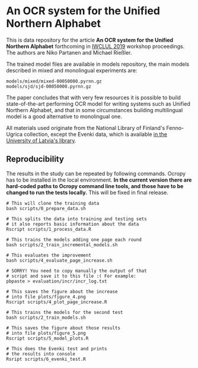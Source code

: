 # An OCR system for the Unified Northern Alphabet

This is data repository for the article **An OCR system for the Unified Northern Alphabet** forthcoming in [IWCLUL 2019](https://sisu.ut.ee/iwclul2019/avaleht) workshop proceedings. The authors are Niko Partanen and Michael Rießler.

The trained model files are available in models repository, the main models described in mixed and monolingual experiments are:

    models/mixed/mixed-00050000.pyrnn.gz
    models/sjd/sjd-00050000.pyrnn.gz

The paper concludes that with very few resources it is possible to build state-of-the-art performing OCR model for writing systems such as Unified Northern Alphabet, and that in some circumstances building multilingual model is a good alternative to monolingual one. 

All materials used originate from the National Library of Finland's Fenno-Ugrica collection, except the Evenki data, which is available [in the University of Latvia's library](https://dspace.lu.lv/dspace/handle/7/28251). 

## Reproducibility

The results in the study can be repeated by following commands. Ocropy has to be installed in the local environment. **In the current version there are hard-coded paths to Ocropy command line tools, and those have to be changed to run the tests locally.** This will be fixed in final release.

```
# This will clone the training data
bash scripts/0_prepare_data.sh 

# This splits the data into training and testing sets
# it also reports basic information about the data
Rscript scripts/1_process_data.R

# This trains the models adding one page each round
bash scripts/2_train_incremental_models.sh

# This evaluates the improvement
bash scripts/4_evaluate_page_increase.sh

# SORRY! You need to copy manually the output of that 
# script and save it to this file :( For example:
pbpaste > evaluation/incr/incr_log.txt

# This saves the figure about the increase
# into file plots/figure_4.png
Rscript scripts/4_plot_page_increase.R

# This trains the models for the second test
bash scripts/2_train_models.sh 

# This saves the figure about those results
# into file plots/figure_5.png
Rscript scripts/5_model_plots.R

# This does the Evenki test and prints
# the results into console
Rsript scripts/6_evenki_test.R

```
